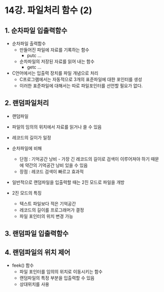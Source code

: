 # 14강. 파일처리 함수 (2)

## 1. 순차파일 입출력함수

- 순차파일 출력함수
  - 만들어진 파일에 자료를 기록하는 함수
    - putc ...
  - 순차파일의 저장된 자료를 읽어 내는 함수
    - getc ...
- C언어에서는 입출력 장치를 파일 개념으로 처리
  - C프로그램에서는 자동적으로 3개의 표준파일에 대한 포인터를 생성
  - 이러한 표준파일에 대해서는 따로 파일포인터를 선언할 필요가 없다.

## 2. 랜덤파일처리

-  랜덤파일
  - 파일의 임의의 위치에서 자료를 읽거나 쓸 수 있음
  - 레코드의 길이가 일정
- 순차파일에 비해
  - 단점 : 기억공간 낭비 - 가장 긴 레코드의 길이로 검색이 이루어져야 하기 때문에 약간의 기억공간 낭비 있을 수 있음
  - 장점 : 레코드 검색이 빠르고 효과적
- 일반적으로 랜덤파일을 입출력할 때는 2진 모드로 파일을 개방

- 2진 모드의 특징
  - 텍스트 파일보다 적은 기억공간
  - 레코드의 길이를 프로그래머가 결정
  - 파일 포인터의 위치 변경 가능

## 3. 랜덤파일 입출력함수

## 4. 랜덤파일의 위치 제어

- feek() 함수
  - 파일 포인터를 임의의 위치로 이동시키는 함수
  - 랜덤파일의 특정 부분을 입출력할 수 있음
  - 상대위치를 사용
